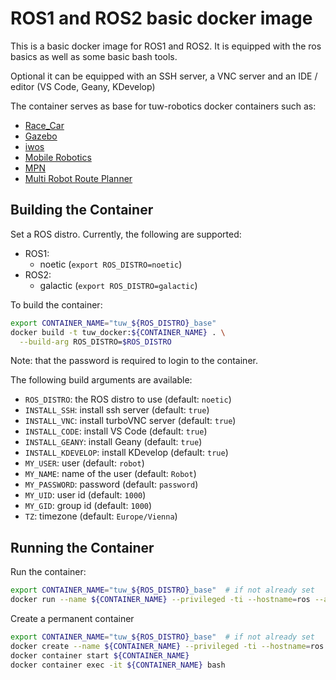# ROS1 and ROS2 basic docker image

This is a basic docker image for ROS1 and ROS2.
It is equipped with the ros basics as well as some basic bash tools.

Optional it can be equipped with an SSH server, a VNC server and an IDE / editor (VS Code, Geany, KDevelop)

The container serves as base for tuw-robotics docker containers such as:
* [Race_Car](../car)
* [Gazebo](../gazebo)
* [iwos](../iwos)
* [Mobile Robotics](../mobile_robotics)
* [MPN](../mpn)
* [Multi Robot Route Planner](../tuw_multi_robot)

## Building the Container
Set a ROS distro. Currently, the following are supported:
- ROS1:
  - noetic (`export ROS_DISTRO=noetic`)
- ROS2:
  - galactic (`export ROS_DISTRO=galactic`)

To build the container:
```bash
export CONTAINER_NAME="tuw_${ROS_DISTRO}_base"
docker build -t tuw_docker:${CONTAINER_NAME} . \
  --build-arg ROS_DISTRO=$ROS_DISTRO
```
Note: that the password is required to login to the container.

The following build arguments are available:
- `ROS_DISTRO`: the ROS distro to use (default: `noetic`)
- `INSTALL_SSH`: install ssh server (default: `true`)
- `INSTALL_VNC`: install turboVNC server (default: `true`)
- `INSTALL_CODE`: install VS Code (default: `true`)
- `INSTALL_GEANY`: install Geany (default: `true`)
- `INSTALL_KDEVELOP`: install KDevelop (default: `true`)
- `MY_USER`: user (default: `robot`)
- `MY_NAME`: name of the user (default: `Robot`)
- `MY_PASSWORD`: password (default: `password`)
- `MY_UID`: user id (default: `1000`)
- `MY_GID`: group id (default: `1000`)
- `TZ`: timezone (default: `Europe/Vienna`)

## Running the Container

Run the container:
```bash
export CONTAINER_NAME="tuw_${ROS_DISTRO}_base"  # if not already set
docker run --name ${CONTAINER_NAME} --privileged -ti --hostname=ros --add-host ${CONTAINER_NAME}:127.0.0.1 --network="host" --env="DISPLAY" tuw_docker:${CONTAINER_NAME}
```

Create a permanent container
```bash
export CONTAINER_NAME="tuw_${ROS_DISTRO}_base"  # if not already set
docker create --name ${CONTAINER_NAME} --privileged -ti --hostname=ros --add-host ${CONTAINER_NAME}:127.0.0.1 --network="host" --env="DISPLAY" tuw_docker:${CONTAINER_NAME}
docker container start ${CONTAINER_NAME}
docker container exec -it ${CONTAINER_NAME} bash
```

